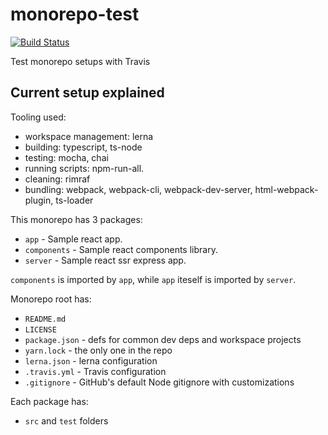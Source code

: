# monorepo-test
[![Build Status](https://travis-ci.com/AviVahl/monorepo-test.svg?branch=master)](https://travis-ci.com/AviVahl/monorepo-test)

Test monorepo setups with Travis

## Current setup explained

Tooling used:
  - workspace management: lerna
  - building: typescript, ts-node
  - testing: mocha, chai
  - running scripts: npm-run-all.
  - cleaning: rimraf
  - bundling: webpack, webpack-cli, webpack-dev-server, html-webpack-plugin, ts-loader

This monorepo has 3 packages:
  - `app` - Sample react app.
  - `components` - Sample react components library.
  - `server` - Sample react ssr express app.

`components` is imported by `app`, while `app` iteself is imported by `server`.

Monorepo root has:
  - `README.md`
  - `LICENSE`
  - `package.json` - defs for common dev deps and workspace projects
  - `yarn.lock` - the only one in the repo
  - `lerna.json` - lerna configuration
  - `.travis.yml` - Travis configuration
  - `.gitignore` - GitHub's default Node gitignore with customizations

Each package has:
  - `src` and `test` folders